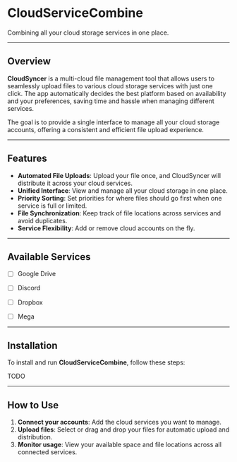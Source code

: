 # **CloudServiceCombine**
Combining all your cloud storage services in one place.

---

## **Overview**

**CloudSyncer** is a multi-cloud file management tool that allows users to seamlessly upload files to various cloud storage services with just one click. The app automatically decides the best platform based on availability and your preferences, saving time and hassle when managing different services. 

The goal is to provide a single interface to manage all your cloud storage accounts, offering a consistent and efficient file upload experience.

---

## **Features**

- **Automated File Uploads**: Upload your file once, and CloudSyncer will distribute it across your cloud services.
- **Unified Interface**: View and manage all your cloud storage in one place.
- **Priority Sorting**: Set priorities for where files should go first when one service is full or limited.
- **File Synchronization**: Keep track of file locations across services and avoid duplicates.
- **Service Flexibility**: Add or remove cloud accounts on the fly.

---

## **Available Services**
- [ ] Google Drive
- [ ] Discord
- [ ] Dropbox
- [ ] Mega


---

## **Installation**

To install and run **CloudServiceCombine**, follow these steps:

TODO

---

## **How to Use**

1. **Connect your accounts**: Add the cloud services you want to manage.
2. **Upload files**: Select or drag and drop your files for automatic upload and distribution.
3. **Monitor usage**: View your available space and file locations across all connected services.

